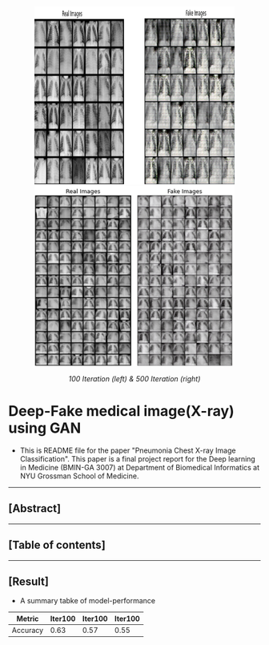 <p float="left" align="center">
    <img src="iter100-2.png" width="400" height="355">
    <img src="iter500-2.png" width="400" height="360">
</p>
<p float="left" align="center">
    <em> 100 Iteration (left) & 500 Iteration (right) </em>
</p>

# Deep-Fake medical image(X-ray) using GAN

- This is README file for the paper "Pneumonia Chest X-ray Image Classification". This paper is a final project report for the Deep learning in Medicine (BMIN-GA 3007) at Department of Biomedical Informatics at NYU Grossman School of Medicine.
------------------------------------------------------

## [Abstract]

------------------------------------------------------
## [Table of contents]

------------------------------------------------------
## [Result]

- A summary tabke of model-performance

| Metric    | Iter100  | Iter100 | Iter100  | 
|-----------|----------|---------|----------|
| Accuracy  | 0.63     | 0.57    | 0.55     | 


